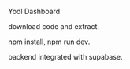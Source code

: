 Yodl Dashboard

download code and extract.

npm install,
npm run dev.

backend integrated with supabase.